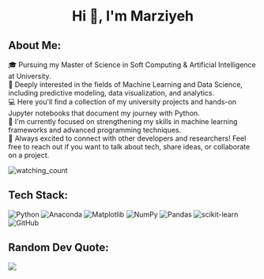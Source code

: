 <h1 align="center"> Hi 👋, I'm Marziyeh</h1>

##  About Me:
🎓 Pursuing my Master of Science in Soft Computing & Artificial Intelligence at University.<br>
🎉 Deeply interested in the fields of Machine Learning and Data Science, including predictive modeling, data visualization, and analytics.<br>
💻 Here you'll find a collection of my university projects and hands-on Jupyter notebooks that document my journey with Python.<br>
🌱 I'm currently focused on strengthening my skills in machine learning frameworks and advanced programming techniques.<br>
🤝 Always excited to connect with other developers and researchers! Feel free to reach out if you want to talk about tech, share ideas, or collaborate on a project.<br>

<!--
🔭 I’m currently focused on advancing my Python skills and developing projects that integrate machine learning and data analysis.<br><br>🤖 I’m eager to collaborate on open-source projects, cross-functional teams, or initiatives that involve software development, problem-solving, and innovative solutions.<br><br>🤝 I’m seeking mentorship and guidance in advanced Python concepts, algorithms, and exploring emerging programming frameworks and tools.<br><br>🌱 I’m learning more about machine learning algorithms, data structures, and writing clean, efficient code.<br><br>💬 Feel free to ask me about Python programming, team collaboration in tech, software architecture, or strategies for success in computer science.
-->


<img src="https://komarev.com/ghpvc/?username=MarziyehAghabalasafar&color=brightgreen" alt="watching_count" />


## Tech Stack:
<!--
![C++](https://img.shields.io/badge/c++-%2300599C.svg?style=for-the-badge&logo=c%2B%2B&logoColor=white) 
![Java](https://img.shields.io/badge/java-%23ED8B00.svg?style=for-the-badge&logo=openjdk&logoColor=white) 
![HTML5](https://img.shields.io/badge/html5-%23E34F26.svg?style=for-the-badge&logo=html5&logoColor=white) 
-->
![Python](https://img.shields.io/badge/python-3670A0?style=for-the-badge&logo=python&logoColor=ffdd54) 
![Anaconda](https://img.shields.io/badge/Anaconda-%2344A833.svg?style=for-the-badge&logo=anaconda&logoColor=white) 
![Matplotlib](https://img.shields.io/badge/Matplotlib-%23ffffff.svg?style=for-the-badge&logo=Matplotlib&logoColor=black) 
![NumPy](https://img.shields.io/badge/numpy-%23013243.svg?style=for-the-badge&logo=numpy&logoColor=white) 
![Pandas](https://img.shields.io/badge/pandas-%23150458.svg?style=for-the-badge&logo=pandas&logoColor=white) 
![scikit-learn](https://img.shields.io/badge/scikit--learn-%23F7931E.svg?style=for-the-badge&logo=scikit-learn&logoColor=white) 
![GitHub](https://img.shields.io/badge/github-%23121011.svg?style=for-the-badge&logo=github&logoColor=white)


<!--
# 📊 GitHub Stats:
![](https://github-readme-stats.vercel.app/api/top-langs/?username=MarziyehAghabalasafar&theme=dark&hide_border=false&include_all_commits=false&count_private=false&layout=compact)<br/>
![](https://github-readme-stats.vercel.app/api?username=MarziyehAghabalasafar&theme=dark&hide_border=false&include_all_commits=false&count_private=false)<br/>
![](https://github-readme-streak-stats.herokuapp.com/?user=MarziyehAghabalasafar&theme=dark&hide_border=false)
-->

## Random Dev Quote:
![](https://quotes-github-readme.vercel.app/api?type=horizontal&theme=light)


<!-- 
### 🔝 Top Contributed Repo
![](https://github-contributor-stats.vercel.app/api?username=MarziyehAghabalasafar&limit=5&theme=gruvbox&combine_all_yearly_contributions=true)

---
[![](https://visitcount.itsvg.in/api?id=MarziyehAghabalasafar&icon=0&color=0)](https://visitcount.itsvg.in)
-->

